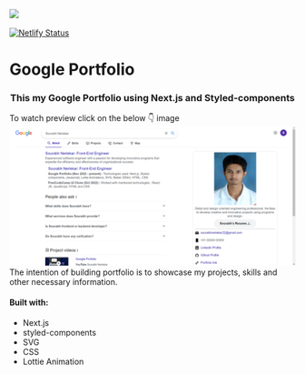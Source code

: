 [![](https://img.icons8.com/bubbles/150/resume.png)](https://img.icons8.com/bubbles/150/resume.png)

[![Netlify Status](https://api.netlify.com/api/v1/badges/5efaaf0c-6239-4c7f-b365-82989940d69c/deploy-status)](https://app.netlify.com/sites/sourabhnerlekar/deploys)
# Google Portfolio
<h3  align="center">This my Google Portfolio using Next.js and Styled-components</h3>

To watch preview click on the below 👇 image
[![Google Portfolio](/public/assets/thumbs/GooglePortfolio.png)](https://youtu.be/-GAsNEy3PEU "Google Portfolio using Next.js")
The intention of building portfolio is to showcase my projects, skills and other necessary information.

#### Built with:

- Next.js
- styled-components
- SVG
- CSS
- Lottie Animation
